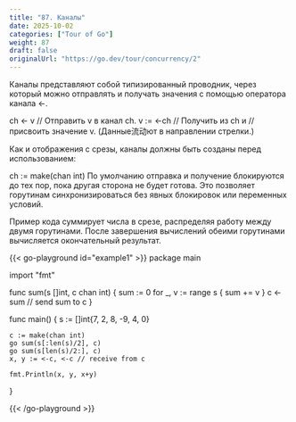 ```yaml
---
title: "87. Каналы"
date: 2025-10-02
categories: ["Tour of Go"]
weight: 87
draft: false
originalUrl: "https://go.dev/tour/concurrency/2"
---
```


Каналы представляют собой типизированный проводник, через который можно отправлять и получать значения с помощью оператора канала <-.

ch <- v    // Отправить v в канал ch.
v := <-ch  // Получить из ch и
// присвоить значение v.
(Данные流动ют в направлении стрелки.)

Как и отображения с срезы, каналы должны быть созданы перед использованием:

ch := make(chan int)
По умолчанию отправка и получение блокируются до тех пор, пока другая сторона не будет готова. Это позволяет горутинам синхронизироваться без явных блокировок или переменных условий.

Пример кода суммирует числа в срезе, распределяя работу между двумя горутинами. После завершения вычислений обеими горутинами вычисляется окончательный результат.

{{< go-playground id="example1" >}}
package main

import "fmt"

func sum(s []int, c chan int) {
    sum := 0
    for _, v := range s {
    sum += v
    }
    c <- sum // send sum to c
}

func main() {
    s := []int{7, 2, 8, -9, 4, 0}

	c := make(chan int)
	go sum(s[:len(s)/2], c)
	go sum(s[len(s)/2:], c)
	x, y := <-c, <-c // receive from c

	fmt.Println(x, y, x+y)
}


{{< /go-playground >}} 
